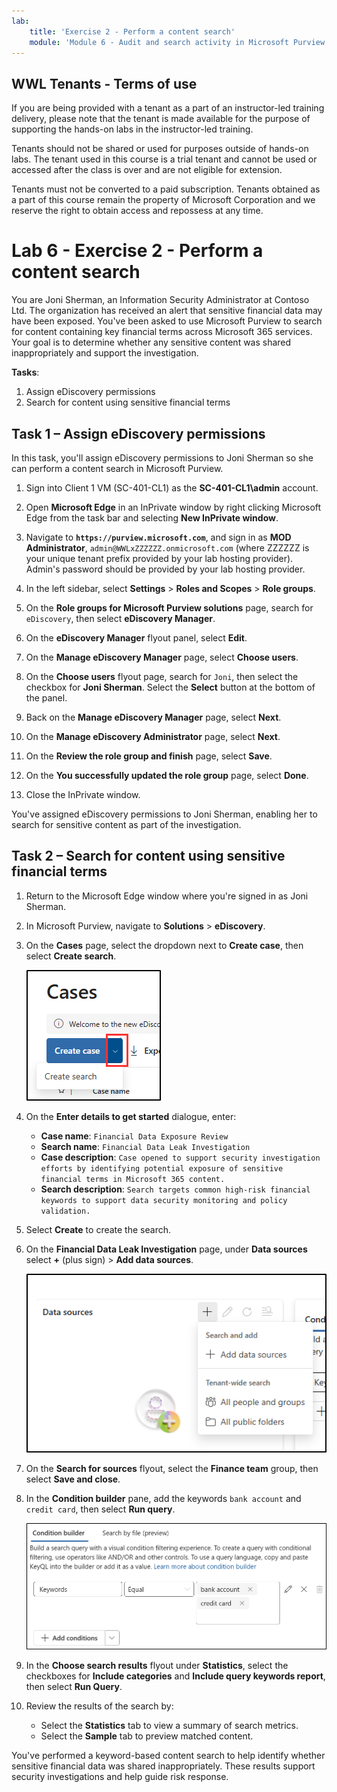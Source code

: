 ```yaml
---
lab:
    title: 'Exercise 2 - Perform a content search'
    module: 'Module 6 - Audit and search activity in Microsoft Purview'
---
```


## WWL Tenants - Terms of use

If you are being provided with a tenant as a part of an instructor-led training delivery, please note that the tenant is made available for the purpose of supporting the hands-on labs in the instructor-led training.

Tenants should not be shared or used for purposes outside of hands-on labs. The tenant used in this course is a trial tenant and cannot be used or accessed after the class is over and are not eligible for extension.

Tenants must not be converted to a paid subscription. Tenants obtained as a part of this course remain the property of Microsoft Corporation and we reserve the right to obtain access and repossess at any time.

# Lab 6 - Exercise 2 - Perform a content search

You are Joni Sherman, an Information Security Administrator at Contoso Ltd. The organization has received an alert that sensitive financial data may have been exposed. You've been asked to use Microsoft Purview to search for content containing key financial terms across Microsoft 365 services. Your goal is to determine whether any sensitive content was shared inappropriately and support the investigation.

**Tasks**:

1. Assign eDiscovery permissions
1. Search for content using sensitive financial terms

## Task 1 – Assign eDiscovery permissions

In this task, you'll assign eDiscovery permissions to Joni Sherman so she can perform a content search in Microsoft Purview.

1. Sign into Client 1 VM (SC-401-CL1) as the **SC-401-CL1\admin** account.

1. Open **Microsoft Edge** in an InPrivate window by right clicking Microsoft Edge from the task bar and selecting **New InPrivate window**.

1. Navigate to **`https://purview.microsoft.com`**, and sign in as **MOD Administrator**, `admin@WWLxZZZZZZ.onmicrosoft.com` (where ZZZZZZ is your unique tenant prefix provided by your lab hosting provider). Admin's password should be provided by your lab hosting provider.

1. In the left sidebar, select **Settings** > **Roles and Scopes** > **Role groups**.

1. On the **Role groups for Microsoft Purview solutions** page, search for `eDiscovery`, then select **eDiscovery Manager**.

1. On the **eDiscovery Manager** flyout panel, select **Edit**.

1. On the **Manage eDiscovery Manager** page, select **Choose users**.

1. On the **Choose users** flyout page, search for `Joni`, then select the checkbox for **Joni Sherman**. Select the **Select** button at the bottom of the panel.

1. Back on the **Manage eDiscovery Manager** page, select **Next**.

1. On the **Manage eDiscovery Administrator** page, select **Next**.

1. On the **Review the role group and finish** page, select **Save**.

1. On the **You successfully updated the role group** page, select **Done**.

1. Close the InPrivate window.

You've assigned eDiscovery permissions to Joni Sherman, enabling her to search for sensitive content as part of the investigation.

## Task 2 – Search for content using sensitive financial terms

1. Return to the Microsoft Edge window where you're signed in as Joni Sherman.

1. In Microsoft Purview, navigate to **Solutions** > **eDiscovery**.

1. On the **Cases** page, select the dropdown next to **Create case**, then select **Create search**.

   ![Screenshot showing where to create a search in eDiscovery.](../Media/ediscovery-create-search.png)

1. On the **Enter details to get started** dialogue, enter:

   - **Case name**: `Financial Data Exposure Review`
   - **Search name**: `Financial Data Leak Investigation`
   - **Case description**: `Case opened to support security investigation efforts by identifying potential exposure of sensitive financial terms in Microsoft 365 content.`
   - **Search description**: `Search targets common high-risk financial keywords to support data security monitoring and policy validation.`

1. Select **Create** to create the search.

1. On the **Financial Data Leak Investigation** page, under **Data sources** select **+** (plus sign) > **Add data sources**.

   ![Screenshot showing add data sources in Content Search.](../Media/content-search-data-sources.png)

1. On the **Search for sources** flyout, select the **Finance team** group, then select **Save and close**.

1. In the **Condition builder** pane, add the keywords `bank account` and `credit card`, then select **Run query**.

   ![Screenshot showing the condition builder in Content Search.](../Media/content-search-query-builder.png)

1. In the **Choose search results** flyout under **Statistics**, select the checkboxes for **Include categories** and **Include query keywords report**, then select **Run Query**.

1. Review the results of the search by:

   - Select the **Statistics** tab to view a summary of search metrics.
   - Select the **Sample** tab to preview matched content.

You've performed a keyword-based content search to help identify whether sensitive financial data was shared inappropriately. These results support security investigations and help guide risk response.
